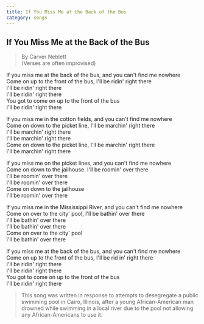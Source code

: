 ```yaml
---    
title: If You Miss Me at the Back of the Bus
category: songs    
---    
```

## If You Miss Me at the Back of the Bus

> By Carver Neblett  
(Verses are often improvised)  

If you miss me at the back of the bus, and you can't find me nowhere    
Come on up to the front of the bus, I'll be ridin' right there    
I'll be ridin' right there    
I'll be ridin' right there    
You got to come on up to the front of the bus    
I'll be ridin' right there

If you miss me in the cotton fields, and you can't find me nowhere    
Come on down to the picket line, I'll be marchin' right there  
I'll be marchin' right there  
I'll be marchin' right there  
Come on down to the picket line, I'll be marchin' right there  
I'll be marchin' right there

If you miss me on the picket lines, and you can't find me nowhere    
Come on down to the jailhouse. I'll be roomin' over there    
I'll be roomin' over there    
I'll be roomin' over there    
Come on down to the jailhouse    
I'll be roomin' over there

If you miss me in the Mississippi River, and you can't find me nowhere    
Come on over to the city' pool, I'll be bathin' over there    
I'll be bathin' over there    
I'll be bathin' over there    
Come on over to the city' pool    
I'll be bathin' over there

If you miss me at the back of the bus, and you can't find me nowhere    
Come on up to the front of the bus, I'll be rid in' right there    
I'll be ridin' right there    
I'll be ridin' right there    
You got to come on up to the front of the bus    
I'll be ridin' right there

> This song was written in response to attempts to desegregate a public swimming pool in Cairo, Illinois, after a young African-American man drowned while swimming in a local river due to the pool not allowing any African-Americans to use it.
